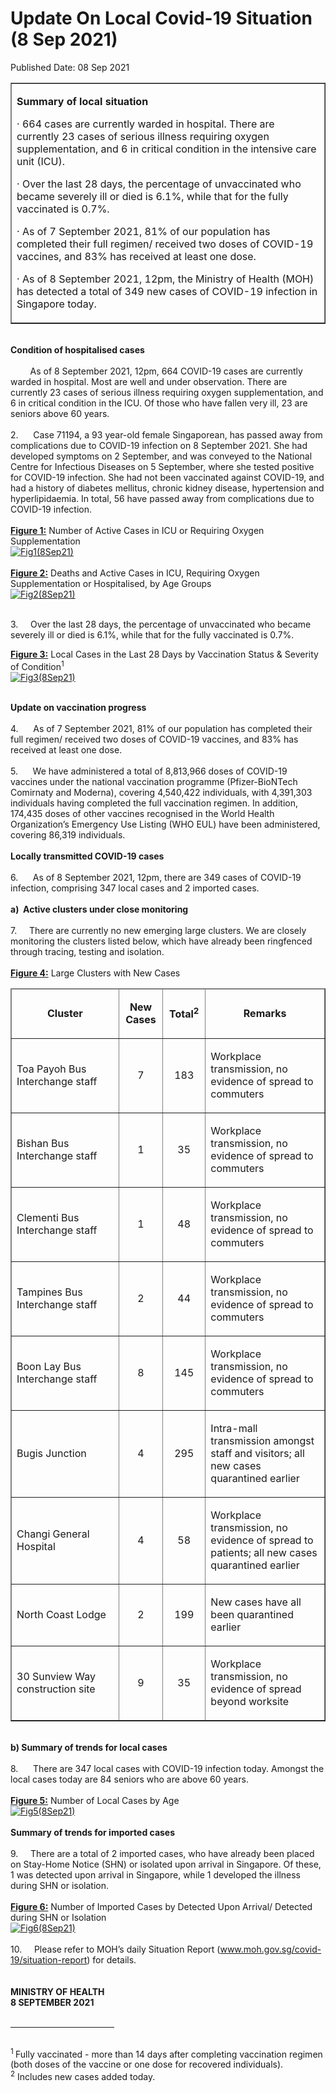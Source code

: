 <html>
    <meta http-equiv="Content-Type" content="text/html; charset=utf-8"/>
    <meta charset="utf-8"/>
    <title>Update On Local Covid-19 Situation (8 Sep 2021)</title>
    <body><h1>Update On Local Covid-19 Situation (8 Sep 2021)</h1>
    <p>Published Date: 08 Sep 2021</p> <table border="1" cellspacing="0" cellpadding="0"><tbody><tr><td width="600" valign="top"><p><strong>Summary of local situation</strong></p><p>· 664 cases are currently warded in hospital. There are currently 23 cases of serious illness requiring oxygen supplementation, and 6 in critical condition in the intensive care unit (ICU).</p><p>· Over the last 28 days, the percentage of unvaccinated who became severely ill or died is 6.1%, while that for the fully vaccinated is 0.7%.</p><p>· As of 7 September 2021, 81% of our population has completed their full regimen/ received two doses of COVID-19 vaccines, and 83% has received at least one dose.</p><p>· As of 8 September 2021, 12pm, the Ministry of Health (MOH) has detected a total of 349 new cases of COVID-19 infection in Singapore today.</p></td></tr></tbody></table><strong><br>Condition of hospitalised cases</strong><br><br>&nbsp; &nbsp; &nbsp; &nbsp; As of 8 September 2021, 12pm, 664 COVID-19 cases are currently warded in hospital. Most are well and under observation. There are currently 23 cases of serious illness requiring oxygen supplementation, and 6 in critical condition in the ICU. Of those who have fallen very ill, 23 are seniors above 60 years.&nbsp;&nbsp;<br><br>2.&nbsp; &nbsp; &nbsp; Case 71194, a 93 year-old female Singaporean, has passed away from complications due to COVID-19 infection on 8 September 2021. She had developed symptoms on 2 September, and was conveyed to the National Centre for Infectious Diseases on 5 September, where she tested positive for COVID-19 infection. She had not been vaccinated against COVID-19, and had a history of diabetes mellitus, chronic kidney disease, hypertension and hyperlipidaemia. In total, 56 have passed away from complications due to COVID-19 infection.&nbsp;<br><br><strong><u>Figure 1:</u></strong> Number of Active Cases in ICU or Requiring Oxygen Supplementation<div><a href="/images/librariesprovider5/covid-19-chart-(pr)/fig1(8sep21).png?sfvrsn=959eb86e_0"><img src="/images/librariesprovider5/covid-19-chart-(pr)/fig1(8sep21).png?sfvrsn=959eb86e_0" data-displaymode="Original" alt="Fig1(8Sep21)" title="Fig1(8Sep21)" data-openoriginalimageonclick="true"></a><br><strong><u><br>Figure 2:</u></strong> Deaths and Active Cases in ICU, Requiring Oxygen Supplementation or Hospitalised, by Age Groups</div><a href="/images/librariesprovider5/covid-19-chart-(pr)/fig2(8sep21).png?sfvrsn=c0262e9a_0"><img src="/images/librariesprovider5/covid-19-chart-(pr)/fig2(8sep21).png?sfvrsn=c0262e9a_0" data-displaymode="Original" alt="Fig2(8Sep21)" title="Fig2(8Sep21)" data-openoriginalimageonclick="true"></a><br><br><p>3.&nbsp; &nbsp; &nbsp;Over the last 28 days, the percentage of unvaccinated who became severely ill or died is 6.1%, while that for the fully vaccinated is 0.7%.</p><strong><u></u></strong><p align="center" style="text-align: left;"><strong><u>Figure 3:</u></strong> Local Cases in the Last 28 Days by Vaccination Status &amp; Severity of Condition<sup>1</sup><br><a href="/images/librariesprovider5/covid-19-chart-(pr)/fig3(8sep21).png?sfvrsn=65b7703f_0"><img src="/images/librariesprovider5/covid-19-chart-(pr)/fig3(8sep21).png?sfvrsn=65b7703f_0" data-displaymode="Original" alt="Fig3(8Sep21)" title="Fig3(8Sep21)" data-openoriginalimageonclick="true"></a></p><div><strong><br>Update on vaccination progress</strong><br><br>4.&nbsp; &nbsp; &nbsp; As of 7 September 2021, 81% of our population has completed their full regimen/ received two doses of COVID-19 vaccines, and 83% has received at least one dose.&nbsp;<br><br>5.&nbsp; &nbsp; &nbsp; We have administered a total of 8,813,966 doses of COVID-19 vaccines under the national vaccination programme (Pfizer-BioNTech Comirnaty and Moderna), covering 4,540,422 individuals, with 4,391,303 individuals having completed the full vaccination regimen. In addition, 174,435 doses of other vaccines recognised in the World Health Organization’s Emergency Use Listing (WHO EUL) have been administered, covering 86,319 individuals.<br><br><strong>Locally transmitted COVID-19 cases<br></strong><br>6.&nbsp; &nbsp; &nbsp; As of 8 September 2021, 12pm, there are 349 cases of COVID-19 infection, comprising 347 local cases and 2 imported cases.&nbsp;<br><div><br><strong>a)&nbsp; Active clusters under close monitoring</strong><br><br>7.&nbsp; &nbsp; &nbsp;There are currently no new emerging large clusters. We are closely monitoring the clusters listed below, which have already been ringfenced through tracing, testing and isolation.&nbsp;<br><br><strong><u>Figure 4:</u></strong> Large Clusters with New Cases<br><table border="1" cellspacing="0" cellpadding="0" width="606"><thead><tr><td width="228"><p align="center"><strong>Cluster</strong></p></td><td width="59"><p align="center"><strong>New Cases</strong></p></td><td width="56"><p align="center"><strong>Total<sup>2</sup></strong></p></td><td width="263"><p align="center"><strong>Remarks</strong></p></td></tr></thead><tbody><tr><td width="228"><p>Toa Payoh Bus Interchange staff</p></td><td width="59"><p align="center">7</p></td><td width="56"><p align="center">183</p></td><td width="263" valign="top"><p>Workplace transmission, no evidence of spread to commuters</p></td></tr><tr><td width="228"><p>Bishan Bus Interchange staff</p></td><td width="59"><p align="center">1</p></td><td width="56"><p align="center">35</p></td><td width="263"><p>Workplace transmission, no evidence of spread to commuters</p></td></tr><tr><td width="228"><p>Clementi Bus Interchange staff</p></td><td width="59"><p align="center">1</p></td><td width="56"><p align="center">48</p></td><td width="263" valign="top"><p>Workplace transmission, no evidence of spread to commuters</p></td></tr><tr><td width="228"><p>Tampines Bus Interchange staff</p></td><td width="59"><p align="center">2</p></td><td width="56"><p align="center">44</p></td><td width="263" valign="top"><p>Workplace transmission, no evidence of spread to commuters</p></td></tr><tr><td width="228"><p>Boon Lay Bus Interchange staff</p></td><td width="59"><p align="center">8</p></td><td width="56"><p align="center">145</p></td><td width="263" valign="top"><p>Workplace transmission, no evidence of spread to commuters</p></td></tr><tr><td width="228"><p>Bugis Junction</p></td><td width="59"><p align="center">4</p></td><td width="56"><p align="center">295</p></td><td width="263" valign="top"><p>Intra-mall transmission amongst staff and visitors; all new cases quarantined earlier</p></td></tr><tr><td width="228"><p>Changi General Hospital</p></td><td width="59"><p align="center">4</p></td><td width="56"><p align="center">58</p></td><td width="263" valign="top"><p>Workplace transmission, no evidence of spread to patients; all new cases quarantined earlier</p></td></tr><tr><td width="228"><p>North Coast Lodge</p></td><td width="59"><p align="center">2</p></td><td width="56"><p align="center">199</p></td><td width="263" valign="top"><p>New cases have all been quarantined earlier</p></td></tr><tr><td width="228"><p>30 Sunview Way construction site</p></td><td width="59"><p align="center">9</p></td><td width="56"><p align="center">35</p></td><td width="263" valign="top"><p>Workplace transmission, no evidence of spread beyond worksite</p></td></tr></tbody></table><div><strong><br>b) Summary of trends for local cases</strong><br><br>8.&nbsp; &nbsp; &nbsp; There are 347 local cases with COVID-19 infection today. Amongst the local cases today are 84 seniors who are above 60 years.&nbsp;<br><br><strong><u>Figure 5:</u></strong> Number of Local Cases by Age<br><a href="/images/librariesprovider5/covid-19-chart-(pr)/fig5(8sep21).png?sfvrsn=e13fcb85_0"><img src="/images/librariesprovider5/covid-19-chart-(pr)/fig5(8sep21).png?sfvrsn=e13fcb85_0" data-displaymode="Original" alt="Fig5(8Sep21)" title="Fig5(8Sep21)" data-openoriginalimageonclick="true"></a><br><br><strong>Summary of trends for imported cases</strong><br><br>9.&nbsp; &nbsp; &nbsp;There are a total of 2 imported cases, who have already been placed on Stay-Home Notice (SHN) or isolated upon arrival in Singapore. Of these, 1 was detected upon arrival in Singapore, while 1 developed the illness during SHN or isolation.&nbsp;<br><br><strong><u>Figure 6:</u></strong> Number of Imported Cases by Detected Upon Arrival/ Detected during SHN or Isolation<div><a href="/images/librariesprovider5/covid-19-chart-(pr)/fig6(8sep21).png?sfvrsn=a7ea97f8_0"><img src="/images/librariesprovider5/covid-19-chart-(pr)/fig6(8sep21).png?sfvrsn=a7ea97f8_0" data-displaymode="Original" alt="Fig6(8Sep21)" title="Fig6(8Sep21)" data-openoriginalimageonclick="true"></a><br></div><br>10.&nbsp; &nbsp; &nbsp;Please refer to MOH’s daily Situation Report (<a href="http://www.moh.gov.sg/covid-19/situation-report" title="" class="" target="">www.moh.gov.sg/covid-19/situation-report</a>) for details.&nbsp;<br><br><br><strong>MINISTRY OF HEALTH<br>8 SEPTEMBER 2021<br></strong><br clear="all"><hr align="left" size="1" width="33%"></div><br><sup>1 </sup>Fully vaccinated - more than 14 days after completing vaccination regimen (both doses of the vaccine or one dose for recovered individuals).<br><sup>2</sup> Includes new cases added today.<br><div><br></div></div></div><br></body>
</html>